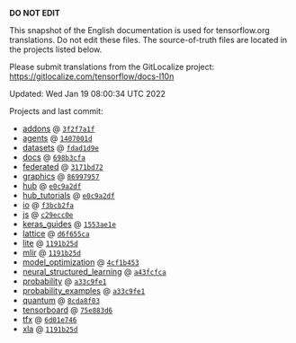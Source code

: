 __DO NOT EDIT__

This snapshot of the English documentation is used for tensorflow.org
translations. Do not edit these files. The source-of-truth files are located in
the projects listed below.

Please submit translations from the GitLocalize project: https://gitlocalize.com/tensorflow/docs-l10n

Updated: Wed Jan 19 08:00:34 UTC 2022

Projects and last commit:

- [addons](https://github.com/tensorflow/addons/tree/master/docs) @ <a href='https://github.com/tensorflow/addons/commit/3f2f7a1fed5e85a96a5ceaf1a8e42bca6ff0d164'><code>3f2f7a1f</code></a>
- [agents](https://github.com/tensorflow/agents/tree/master/docs) @ <a href='https://github.com/tensorflow/agents/commit/1407001d242f7f77fb9407f9b1ac78bcd8f73a09'><code>1407001d</code></a>
- [datasets](https://github.com/tensorflow/datasets/tree/master/docs) @ <a href='https://github.com/tensorflow/datasets/commit/fdad1d9e8f1cb34389a336132b2f842cbc7aca57'><code>fdad1d9e</code></a>
- [docs](https://github.com/tensorflow/docs/tree/master/site/en) @ <a href='https://github.com/tensorflow/docs/commit/698b3cfa6eb5b26aa1ee7034805f3796ff0630bd'><code>698b3cfa</code></a>
- [federated](https://github.com/tensorflow/federated/tree/main/docs) @ <a href='https://github.com/tensorflow/federated/commit/3171bd726e4b08420217073aa4272e778b3fd350'><code>3171bd72</code></a>
- [graphics](https://github.com/tensorflow/graphics/tree/master/tensorflow_graphics/g3doc) @ <a href='https://github.com/tensorflow/graphics/commit/86997957324bfbdd85848daae989b4c02588faa0'><code>86997957</code></a>
- [hub](https://github.com/tensorflow/hub/tree/master/docs) @ <a href='https://github.com/tensorflow/hub/commit/e0c9a2df53bc2a6ae576510c4c6451788da5b027'><code>e0c9a2df</code></a>
- [hub_tutorials](https://github.com/tensorflow/hub/tree/master/examples/colab) @ <a href='https://github.com/tensorflow/hub/commit/e0c9a2df53bc2a6ae576510c4c6451788da5b027'><code>e0c9a2df</code></a>
- [io](https://github.com/tensorflow/io/tree/master/docs) @ <a href='https://github.com/tensorflow/io/commit/f3bcb2faed4ce0596ef1fa4dc6bb471abd6aea67'><code>f3bcb2fa</code></a>
- [js](https://github.com/tensorflow/tfjs-website/tree/master/docs) @ <a href='https://github.com/tensorflow/tfjs-website/commit/c29ecc0e2f1f80e401e3db2509f7eed87d5a1a81'><code>c29ecc0e</code></a>
- [keras_guides](https://github.com/tensorflow/docs/tree/snapshot-keras/site/en/guide/keras) @ <a href='https://github.com/tensorflow/docs/commit/1553ae1e4a149be71703e2ee60173b3d1e0e8c00'><code>1553ae1e</code></a>
- [lattice](https://github.com/tensorflow/lattice/tree/master/docs) @ <a href='https://github.com/tensorflow/lattice/commit/d6f655ca11523bdf38a431a386bb7c0f9dc7aacb'><code>d6f655ca</code></a>
- [lite](https://github.com/tensorflow/tensorflow/tree/master/tensorflow/lite/g3doc) @ <a href='https://github.com/tensorflow/tensorflow/commit/1191b25d02c3de1f341c55f422955bce2741561e'><code>1191b25d</code></a>
- [mlir](https://github.com/tensorflow/tensorflow/tree/master/tensorflow/compiler/mlir/g3doc) @ <a href='https://github.com/tensorflow/tensorflow/commit/1191b25d02c3de1f341c55f422955bce2741561e'><code>1191b25d</code></a>
- [model_optimization](https://github.com/tensorflow/model-optimization/tree/master/tensorflow_model_optimization/g3doc) @ <a href='https://github.com/tensorflow/model-optimization/commit/4cf1b453cd052c8444fa3bf750cc124b25735cea'><code>4cf1b453</code></a>
- [neural_structured_learning](https://github.com/tensorflow/neural-structured-learning/tree/master/g3doc) @ <a href='https://github.com/tensorflow/neural-structured-learning/commit/a43fcfca1f97ecc0ee99e688e5c8bf16c8fb6629'><code>a43fcfca</code></a>
- [probability](https://github.com/tensorflow/probability/tree/main/tensorflow_probability/g3doc) @ <a href='https://github.com/tensorflow/probability/commit/a33c9fe102a67bf0cc3ad535be8b72dbc789c934'><code>a33c9fe1</code></a>
- [probability_examples](https://github.com/tensorflow/probability/tree/main/tensorflow_probability/examples/jupyter_notebooks) @ <a href='https://github.com/tensorflow/probability/commit/a33c9fe102a67bf0cc3ad535be8b72dbc789c934'><code>a33c9fe1</code></a>
- [quantum](https://github.com/tensorflow/quantum/tree/master/docs) @ <a href='https://github.com/tensorflow/quantum/commit/8cda8f035cdec42fca0c56529735c0911394b979'><code>8cda8f03</code></a>
- [tensorboard](https://github.com/tensorflow/tensorboard/tree/master/docs) @ <a href='https://github.com/tensorflow/tensorboard/commit/75e883d684236d8acd0102cfbaf77ed53a7e5ce6'><code>75e883d6</code></a>
- [tfx](https://github.com/tensorflow/tfx/tree/master/docs) @ <a href='https://github.com/tensorflow/tfx/commit/6d01e746731b947b0c21dbbd3de7b8a6e0a2aa11'><code>6d01e746</code></a>
- [xla](https://github.com/tensorflow/tensorflow/tree/master/tensorflow/compiler/xla/g3doc) @ <a href='https://github.com/tensorflow/tensorflow/commit/1191b25d02c3de1f341c55f422955bce2741561e'><code>1191b25d</code></a>

